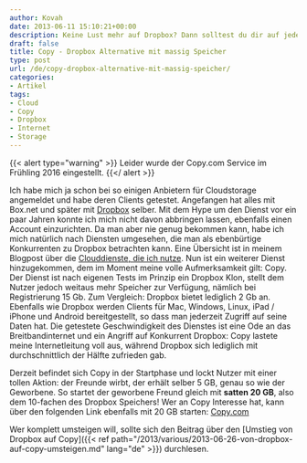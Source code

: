 ```yaml
---
author: Kovah
date: 2013-06-11 15:10:21+00:00
description: Keine Lust mehr auf Dropbox? Dann solltest du dir auf jeden Fall Copy.com ansehen. Ein Dienst, der etwas mehr bietet als Dropbox.
draft: false
title: Copy - Dropbox Alternative mit massig Speicher
type: post
url: /de/copy-dropbox-alternative-mit-massig-speicher/
categories:
- Artikel
tags:
- Cloud
- Copy
- Dropbox
- Internet
- Storage
---
```


{{< alert type="warning" >}}
Leider wurde der Copy.com Service im Frühling 2016 eingestellt.
{{</ alert >}}


Ich habe mich ja schon bei so einigen Anbietern für Cloudstorage angemeldet und habe deren Clients getestet. Angefangen hat alles mit Box.net und später mit [Dropbox](http://db.tt/jou8w92) selber. Mit dem Hype um den Dienst vor ein paar Jahren konnte ich mich nicht davon abbringen lassen, ebenfalls einen Account einzurichten. Da man aber nie genug bekommen kann, habe ich mich natürlich nach Diensten umgesehen, die man als ebenbürtige Konkurrenten zu Dropbox betrachten kann. Eine Übersicht ist in meinem Blogpost über die [Clouddienste, die ich nutze](https://blog.kovah.de/news/meine-cloud-welche-dienste-ich-nutze). Nun ist ein weiterer Dienst hinzugekommen, dem im Moment meine volle Aufmerksamkeit gilt: Copy. Der Dienst ist nach eigenen Tests im Prinzip ein Dropbox Klon, stellt dem Nutzer jedoch weitaus mehr Speicher zur Verfügung, nämlich bei Registrierung 15 Gb. Zum Vergleich: Dropbox bietet lediglich 2 Gb an. Ebenfalls wie Dropbox werden Clients für Mac, Windows, Linux, iPad / iPhone und Android bereitgestellt, so dass man jederzeit Zugriff auf seine Daten hat. Die getestete Geschwindigkeit des Dienstes ist eine Ode an das Breitbandinternet und ein Angriff auf Konkurrent Dropbox: Copy lastete meine Internetleitung voll aus, während Dropbox sich lediglich mit durchschnittlich der Hälfte zufrieden gab.

Derzeit befindet sich Copy in der Startphase und lockt Nutzer mit einer tollen Aktion: der Freunde wirbt, der erhält selber 5 GB, genau so wie der Geworbene. So startet der geworbene Freund gleich mit **satten 20 GB**, also dem 10-fachen des Dropbox Speichers! Wer an Copy Interesse hat, kann über den folgenden Link ebenfalls mit 20 GB starten: [Copy.com](https://copy.com?r=jZ0vWa)

Wer komplett umsteigen will, sollte sich den Beitrag über den [Umstieg von Dropbox auf Copy]({{< ref path="/2013/various/2013-06-26-von-dropbox-auf-copy-umsteigen.md" lang="de" >}}) durchlesen.

